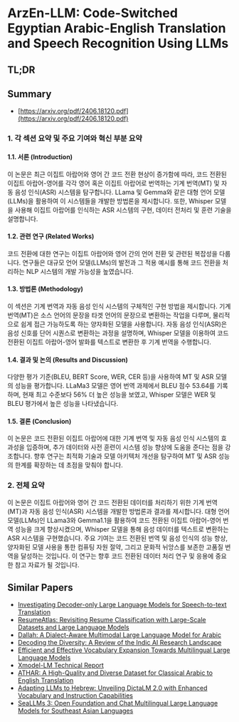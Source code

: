 # ArzEn-LLM: Code-Switched Egyptian Arabic-English Translation and Speech Recognition Using LLMs
## TL;DR
## Summary
- [https://arxiv.org/pdf/2406.18120.pdf](https://arxiv.org/pdf/2406.18120.pdf)

### 1. 각 섹션 요약 및 주요 기여와 혁신 부분 요약

#### 1.1. 서론 (Introduction)
이 논문은 최근 이집트 아랍어와 영어 간 코드 전환 현상이 증가함에 따라, 코드 전환된 이집트 아랍어-영어를 각각 영어 혹은 이집트 아랍어로 번역하는 기계 번역(MT) 및 자동 음성 인식(ASR) 시스템을 탐구합니다. LLama 및 Gemma와 같은 대형 언어 모델(LLMs)을 활용하여 이 시스템들을 개발한 방법론을 제시합니다. 또한, Whisper 모델을 사용해 이집트 아랍어를 인식하는 ASR 시스템의 구현, 데이터 전처리 및 훈련 기술을 설명합니다. 

#### 1.2. 관련 연구 (Related Works)
코드 전환에 대한 연구는 이집트 아랍어와 영어 간의 언어 전환 및 관련된 복잡성을 다룹니다. 연구들은 대규모 언어 모델(LLMs)의 발전과 그 적용 예시를 통해 코드 전환을 처리하는 NLP 시스템의 개발 가능성을 높였습니다.

#### 1.3. 방법론 (Methodology)
이 섹션은 기계 번역과 자동 음성 인식 시스템의 구체적인 구현 방법을 제시합니다. 기계 번역(MT)은 소스 언어의 문장을 타겟 언어의 문장으로 변환하는 작업을 다루며, 물리적으로 쉽게 접근 가능하도록 하는 양자화된 모델을 사용합니다. 자동 음성 인식(ASR)은 음성 신호를 단어 시퀀스로 변환하는 과정을 설명하며, Whisper 모델을 이용하여 코드 전환된 이집트 아랍어-영어 발화를 텍스트로 변환한 후 기계 번역을 수행합니다.

#### 1.4. 결과 및 논의 (Results and Discussion)
다양한 평가 기준(BLEU, BERT Score, WER, CER 등)을 사용하여 MT 및 ASR 모델의 성능을 평가합니다. LLaMa3 모델은 영어 번역 과제에서 BLEU 점수 53.64를 기록하며, 현재 최고 수준보다 56% 더 높은 성능을 보였고, Whisper 모델은 WER 및 BLEU 평가에서 높은 성능을 나타냈습니다.

#### 1.5. 결론 (Conclusion)
이 논문은 코드 전환된 이집트 아랍어에 대한 기계 번역 및 자동 음성 인식 시스템의 효과성을 입증하며, 추가 데이터와 사전 훈련이 시스템 성능 향상에 도움을 준다는 점을 강조합니다. 향후 연구는 최적화 기술과 모델 아키텍처 개선을 탐구하여 MT 및 ASR 성능의 한계를 확장하는 데 초점을 맞춰야 합니다.

### 2. 전체 요약
이 논문은 이집트 아랍어와 영어 간 코드 전환된 데이터를 처리하기 위한 기계 번역(MT)과 자동 음성 인식(ASR) 시스템을 개발한 방법론과 결과를 제시합니다. 대형 언어 모델(LLMs)인 LLama3와 Gemma1.1을 활용하여 코드 전환된 이집트 아랍어-영어 번역 성능을 크게 향상시켰으며, Whisper 모델을 통해 음성 데이터를 텍스트로 변환하는 ASR 시스템을 구현했습니다. 주요 기여는 코드 전환된 번역 및 음성 인식의 성능 향상, 양자화된 모델 사용을 통한 컴퓨팅 자원 절약, 그리고 문화적 뉘앙스를 보존한 고품질 번역을 달성하는 것입니다. 이 연구는 향후 코드 전환된 데이터 처리 연구 및 응용에 중요한 참고 자료가 될 것입니다.

        

## Similar Papers
- [Investigating Decoder-only Large Language Models for Speech-to-text Translation](2407.03169.md)
- [ResumeAtlas: Revisiting Resume Classification with Large-Scale Datasets and Large Language Models](2406.18125.md)
- [Dallah: A Dialect-Aware Multimodal Large Language Model for Arabic](2407.18129.md)
- [Decoding the Diversity: A Review of the Indic AI Research Landscape](2406.09559.md)
- [Efficient and Effective Vocabulary Expansion Towards Multilingual Large Language Models](2402.14714.md)
- [Xmodel-LM Technical Report](2406.02856.md)
- [ATHAR: A High-Quality and Diverse Dataset for Classical Arabic to English Translation](2407.19835.md)
- [Adapting LLMs to Hebrew: Unveiling DictaLM 2.0 with Enhanced Vocabulary and Instruction Capabilities](2407.07080.md)
- [SeaLLMs 3: Open Foundation and Chat Multilingual Large Language Models for Southeast Asian Languages](2407.19672.md)
